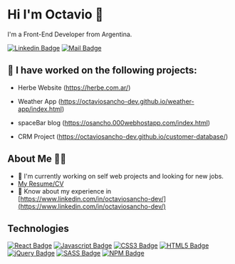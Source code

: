 # Hi I'm Octavio 👋

I'm a Front-End Developer from Argentina.

[![Linkedin Badge](https://img.shields.io/badge/-Octavio-0e76a8?style=flat&labelColor=0e76a8&logo=linkedin&logoColor=white)](https://www.linkedin.com/in/octaviosancho-dev/) [![Mail Badge](https://img.shields.io/badge/-octaviosanchodev-c0392b?style=flat&labelColor=c0392b&logo=gmail&logoColor=white)](mailto:octaviosanchodev@gmail.com)

## 🔭 I have worked on the following projects: 

- Herbe Website (https://herbe.com.ar/)

- Weather App (https://octaviosancho-dev.github.io/weather-app/index.html)

- spaceBar blog (https://osancho.000webhostapp.com/index.html)

- CRM Project (https://octaviosancho-dev.github.io/customer-database/)

## About Me 🙋‍♂️
- 🔭 I'm currently working on self web projects and looking for new jobs.
- [My Resume/CV](https://drive.google.com/file/d/1vuzu-KvwytBEqQARhJV592ETWhoAljQv/view?usp=sharing)
- 📄 Know about my experience in [https://www.linkedin.com/in/octaviosancho-dev/](https://www.linkedin.com/in/octaviosancho-dev/)

## Technologies

<!-- TODO: Make technologies links takes you to repositories -->

[![React Badge](https://img.shields.io/badge/-React-61DBFB?style=flat&labelColor=131313&logo=react&logoColor=61DBFB)](#) [![Javascript Badge](https://img.shields.io/badge/-Javascript-F0DB4F?style=flat&labelColor=131313&logo=javascript&logoColor=F0DB4F)](#) [![CSS3 Badge](https://img.shields.io/badge/-CSS3-379BEE?style=flat&labelColor=131313&logo=css3&logoColor=379BEE)](#) [![HTML5 Badge](https://img.shields.io/badge/-HTML5-ED7C28?style=flat&labelColor=131313&logo=html5&logoColor=ED7C28)](#) [![jQuery Badge](https://img.shields.io/badge/-jQuery-83C2E4?style=flat&labelColor=131313&logo=jquery&logoColor=83C2E4)](#) [![SASS Badge](https://img.shields.io/badge/-SASS-EEA3D0?style=flat&labelColor=131313&logo=sass&logoColor=EEA3D0)](#)
[![NPM Badge](https://img.shields.io/badge/-NPM-ff2222?style=flat&labelColor=131313&logo=npm&logoColor=ff5555)](#) 
